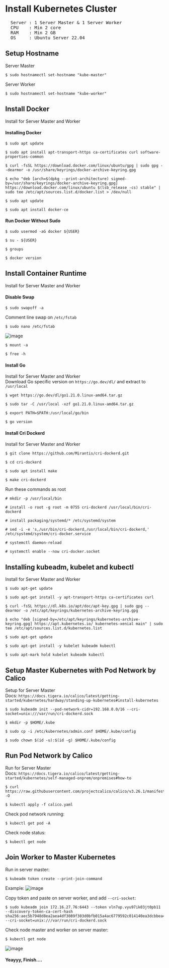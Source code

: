# Install Kubernetes Cluster
<pre>
  Server : 1 Server Master & 1 Server Worker
  CPU    : Min 2 core
  RAM    : Min 2 GB
  OS     : Ubuntu Server 22.04
</pre>

## Setup Hostname
Server Master
```
$ sudo hostnamectl set-hostname "kube-master"
```
Server Worker
```
$ sudo hostnamectl set-hostname "kube-worker"
```

## Install Docker
Install for Server Master and Worker
#### Installing Docker
```
$ sudo apt update
```
```
$ sudo apt install apt-transport-https ca-certificates curl software-properties-common
```
```
$ curl -fsSL https://download.docker.com/linux/ubuntu/gpg | sudo gpg --dearmor -o /usr/share/keyrings/docker-archive-keyring.gpg
```
```
$ echo "deb [arch=$(dpkg --print-architecture) signed-by=/usr/share/keyrings/docker-archive-keyring.gpg] https://download.docker.com/linux/ubuntu $(lsb_release -cs) stable" | sudo tee /etc/apt/sources.list.d/docker.list > /dev/null
```
```
$ sudo apt update
```
```
$ sudo apt install docker-ce
```
#### Run Docker Without Sudo
```
$ sudo usermod -aG docker ${USER}
```
```
$ su - ${USER}
```
```
$ groups
```
```
$ docker version
```

## Install Container Runtime
Install for Server Master and Worker
#### Disable Swap
```
$ sudo swapoff -a
```
Comment line swap on `/etc/fstab`
```
$ sudo nano /etc/fstab
```
![image](https://github.com/fauzigalih/kubernetes/assets/64176403/63739b06-f3d4-402c-ba50-0263e7f48807)
```
$ mount -a
```
```
$ free -h
```

#### Install Go
Install for Server Master and Worker<br>
Download Go specific version on `https://go.dev/dl/` and extract to `/usr/local`
```
$ wget https://go.dev/dl/go1.21.0.linux-amd64.tar.gz
```
```
$ sudo tar -C /usr/local -xzf go1.21.0.linux-amd64.tar.gz
```
```
$ export PATH=$PATH:/usr/local/go/bin
```
```
$ go version
```

#### Install Cri Dockerd
Install for Server Master and Worker
```
$ git clone https://github.com/Mirantis/cri-dockerd.git
```
```
$ cd cri-dockerd
```
```
$ sudo apt install make
```
```
$ make cri-dockerd
```

Run these commands as root
```
# mkdir -p /usr/local/bin
```
```
# install -o root -g root -m 0755 cri-dockerd /usr/local/bin/cri-dockerd
```
```
# install packaging/systemd/* /etc/systemd/system
```
```
# sed -i -e 's,/usr/bin/cri-dockerd,/usr/local/bin/cri-dockerd,' /etc/systemd/system/cri-docker.service
```
```
# systemctl daemon-reload
```
```
# systemctl enable --now cri-docker.socket
```


## Installing kubeadm, kubelet and kubectl 
Install for Server Master and Worker
```
$ sudo apt-get update
```
```
$ sudo apt-get install -y apt-transport-https ca-certificates curl
```
```
$ curl -fsSL https://dl.k8s.io/apt/doc/apt-key.gpg | sudo gpg --dearmor -o /etc/apt/keyrings/kubernetes-archive-keyring.gpg
```
```
$ echo "deb [signed-by=/etc/apt/keyrings/kubernetes-archive-keyring.gpg] https://apt.kubernetes.io/ kubernetes-xenial main" | sudo tee /etc/apt/sources.list.d/kubernetes.list
```
```
$ sudo apt-get update
```
```
$ sudo apt-get install -y kubelet kubeadm kubectl
```
```
$ sudo apt-mark hold kubelet kubeadm kubectl
```

## Setup Master Kubernetes with Pod Network by Calico
Setup for Server Master<br>
Docs: `https://docs.tigera.io/calico/latest/getting-started/kubernetes/hardway/standing-up-kubernetes#install-kubernetes`
```
$ sudo kubeadm init --pod-network-cidr=192.168.0.0/16 --cri-socket=unix:///var/run/cri-dockerd.sock
```
```
$ mkdir -p $HOME/.kube
```
```
$ sudo cp -i /etc/kubernetes/admin.conf $HOME/.kube/config
```
```
$ sudo chown $(id -u):$(id -g) $HOME/.kube/config
```

## Run Pod Network by Calico 
Run for Server Master<br>
Docs: `https://docs.tigera.io/calico/latest/getting-started/kubernetes/self-managed-onprem/onpremises#how-to`
```
$ curl https://raw.githubusercontent.com/projectcalico/calico/v3.26.1/manifests/calico.yaml -O
```
```
$ kubectl apply -f calico.yaml
```
Check pod network running:
```
$ kubectl get pod -A
```
Check node status:
```
$ kubectl get node
```

## Join Worker to Master Kubernetes
Run in server master:
```
$ kubeadm token create --print-join-command
```
Example:
![image](https://github.com/fauzigalih/kubernetes/assets/64176403/a7033130-4e88-4328-bf15-c89f3e7b4031)

Copy token and paste on server worker, and add `--cri-socket`:
```
$ sudo kubeadm join 172.16.27.76:6443 --token vln7up.vyu97ik03jt0pb11 --discovery-token-ca-cert-hash sha256:aec5b7948d8ea2aea4df3089f303d0bfb015a4ac6779592c014140ea3dcbbea4 --cri-socket=unix:///var/run/cri-dockerd.sock
```
Check node master and worker on server master:
```
$ kubectl get node
```
![image](https://github.com/fauzigalih/kubernetes/assets/64176403/b454fd03-2df1-491f-8531-9813bff1d81d)


#### Yeayyy, Finish....

